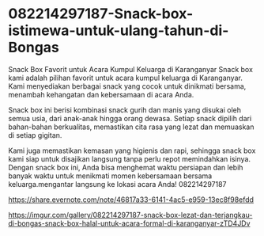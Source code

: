 # 082214297187-Snack-box-istimewa-untuk-ulang-tahun-di-Bongas
Snack Box Favorit untuk Acara Kumpul Keluarga di Karanganyar Snack box kami adalah pilihan favorit untuk acara kumpul keluarga di Karanganyar. Kami menyediakan berbagai snack yang cocok untuk dinikmati bersama, menambah kehangatan dan kebersamaan di acara Anda.

Snack box ini berisi kombinasi snack gurih dan manis yang disukai oleh semua usia, dari anak-anak hingga orang dewasa. Setiap snack dipilih dari bahan-bahan berkualitas, memastikan cita rasa yang lezat dan memuaskan di setiap gigitan.

Kami juga memastikan kemasan yang higienis dan rapi, sehingga snack box kami siap untuk disajikan langsung tanpa perlu repot memindahkan isinya. Dengan snack box ini, Anda bisa menghemat waktu persiapan dan lebih banyak waktu untuk menikmati momen kebersamaan bersama keluarga.mengantar langsung ke lokasi acara Anda!
082214297187 

https://share.evernote.com/note/46817a33-6141-4ac5-e959-13ec8f98efdd

https://imgur.com/gallery/082214297187-snack-box-lezat-dan-terjangkau-di-bongas-snack-box-halal-untuk-acara-formal-di-karanganyar-zTD4JDv

